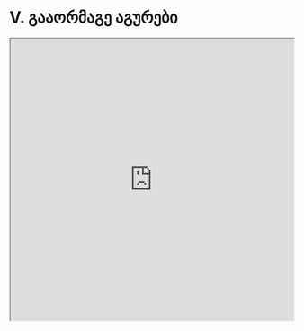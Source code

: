 # V. გააორმაგე აგურები

<iframe src="https://rezi-gelenidze.github.io/karlo-ide/?task=doubleKarlo" width="100%" height="500px"></iframe>
